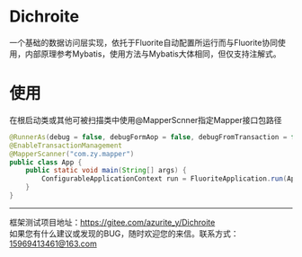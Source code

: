Dichroite
=
一个基础的数据访问层实现，依托于Fluorite自动配置所运行而与Fluorite协同使用，内部原理参考Mybatis，使用方法与Mybatis大体相同，但仅支持注解式。

# 使用
在根启动类或其他可被扫描类中使用@MapperScnner指定Mapper接口包路径
```java
@RunnerAs(debug = false, debugFormAop = false, debugFromTransaction = false)
@EnableTransactionManagement
@MapperScanner("com.zy.mapper")
public class App {
	public static void main(String[] args) {
		ConfigurableApplicationContext run = FluoriteApplication.run(App.class, args);
	}
}
```
---   
框架测试项目地址：https://gitee.com/azurite_y/Dichroite <br/>
如果您有什么建议或发现的BUG，随时欢迎您的来信。联系方式：15969413461@163.com
